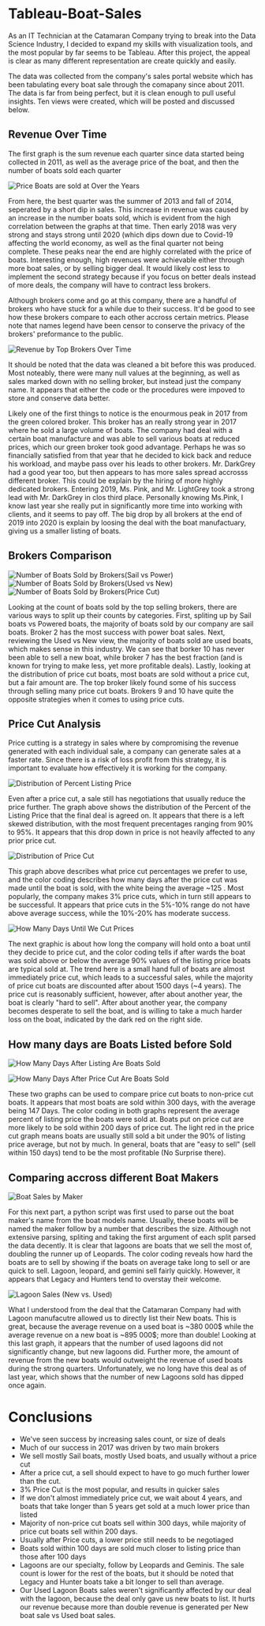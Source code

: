 # Tableau-Boat-Sales

As an IT Technician at the Catamaran Company trying to break into the Data Science Industry, I decided to expand my skills with visualization tools, and the most popular by far seems to be Tableau. After this project, the appeal is clear as many different representation are create quickly and easily. 

The data was collected from the company's sales portal website which has been tabulating every boat sale through the comapany since about 2011. The data is far from being perfect, but it is clean enough to pull useful insights. Ten views were created, which will be posted and discussed below.

## Revenue Over Time

The first graph is the sum revenue each quarter since data started being collected in 2011, as well as the average price of the boat, and then the number of boats sold each quarter

![Price Boats are sold at Over the Years](https://github.com/alexretana/Tableau-Boat-Sales/blob/master/Images/Price%20Boats%20are%20sold%20at%20Over%20the%20Years.png?raw=true)

From here, the best quarter was the summer of 2013 and fall of 2014, seperated by a short dip in sales. This increase in revenue was caused by an increase in the number boats sold, which is evident from the high correlation between the graphs at that time. Then early 2018 was very strong and stays strong until 2020 (which dips down due to Covid-19 affecting the world economy, as well as the final quarter not being complete. These peaks near the end are highly correlated with the price of boats. Interesting enough, high revenues were achievable either through more boat sales, or by selling bigger deal. It would likely cost less to implement the second strategy because if you focus on better deals instead of more deals, the company will have to contract less brokers.

Although brokers come and go at this company, there are a handful of brokers who have stuck for a while due to their success. It'd be good to see how these brokers compare to each other accross certain metrics. Please note that names legend have been censor to conserve the privacy of the brokers' preformance to the public.

![Revenue by Top Brokers Over Time](https://github.com/alexretana/Tableau-Boat-Sales/blob/master/Images/Revenue%20by%20Top%20Brokers%20over%20time.png?raw=true)

It should be noted that the data was cleaned a bit before this was produced. Most noteably, there were many null values at the beginning, as well as sales marked down with no selling broker, but instead just the company name. It appears that either the code or the procedures were impoved to store and conserve data better. 

Likely one of the first things to notice is the enourmous peak in 2017 from the green colored broker. This broker has an really strong year in 2017 where he sold a large volume of boats. The company had deal with a certain boat manufacture and was able to sell various boats at reduced prices, which our green broker took good advantage. Perhaps he was so financially satisfied from that year that he decided to kick back and reduce his workload, and maybe pass over his leads to other brokers. Mr. DarkGrey had a good year too, but then appears to has more sales spread accrosss different broker. This could be explain by the hiring of more highly dedicated brokers. Entering 2019, Ms. Pink, and Mr. LightGrey took a strong lead with Mr. DarkGrey in clos third place. Personally knowing Ms.Pink, I know last year she really put in significantly more time into working with clients, and it seems to pay off. The big drop by all brokers at the end of 2019  into 2020 is explain by loosing the deal with the boat manufactuary, giving us a smaller listing of boats.


## Brokers Comparison

![Number of Boats Sold by Brokers(Sail vs Power)](https://github.com/alexretana/Tableau-Boat-Sales/blob/master/Images/Number%20of%20Boats%20Sold%20By%20Brokers(Sail%20vs%20Power).png)
![Number of Boats Sold by Brokers(Used vs New)](https://github.com/alexretana/Tableau-Boat-Sales/blob/master/Images/Number%20of%20Boats%20Sold%20By%20Brokers(Used%20vs%20New).png)
![Number of Boats Sold by Brokers(Price Cut)](https://github.com/alexretana/Tableau-Boat-Sales/blob/master/Images/Number%20of%20Boats%20Sold%20By%20Brokers(Price%20Cut).png)

Looking at the count of boats sold by the top selling brokers, there are various ways to split up their counts by categories. First, spliting up by Sail boats vs Powered boats, the majority of boats sold by our company are sail boats. Broker 2 has the most success with power boat sales. Next, reviewing the Used vs New view, the majority of boats sold are used boats, which makes sense in this industry. We can see that borker 10 has never been able to sell a new boat, while broker 7 has the best fraction (and is known for trying to make less, yet more profitable deals). Lastly, looking at the distribution of price cut boats, most boats are sold without a price cut, but a fair amount are. The top broker likely found some of his success through selling many price cut boats. Brokers 9 and 10 have quite the opposite strategies when it comes to using price cuts.

## Price Cut Analysis

Price cutting is a strategy in sales where by compromising the revenue generated with each individual sale, a company can generate sales at a faster rate. Since there is a risk of loss profit from this strategy, it is important to evaluate how effectively it is working for the company.

![Distribution of Percent Listing Price](https://github.com/alexretana/Tableau-Boat-Sales/blob/master/Images/Distribution%20of%20Percent%20Listing%20Price%20Sold%20at.png?raw=true)

Even after a price cut, a sale still has negotiations that usually reduce the price further. The graph above shows the distribution of the Percent of the Listing Price that the final deal is agreed on. It appears that there is a left skewed distribution, with the most frequent precentages ranging from 90% to 95%. It appears that this drop down in price is not heavily affected to any prior price cut.

![Distribution of Price Cut](https://raw.githubusercontent.com/alexretana/Tableau-Boat-Sales/master/Images/Distribution%20of%20Price%20Cut.png)

This graph above describes what price cut percentages we prefer to use, and the color coding describes how many days after the price cut was made until the boat is sold, with the white being the average ~125 . Most popularly, the company makes 3% price cuts, which in turn still appears to be successful. It appears that price cuts in the 5%-10% range do not have above average success, while the 10%-20% has moderate success.

![How Many Days Until We Cut Prices](https://github.com/alexretana/Tableau-Boat-Sales/blob/master/Images/How%20many%20days%20Until%20We%20cut%20prices.png)

The next graphic is about how long the company will hold onto a boat until they decide to price cut, and the color coding tells if after wards the boat was sold above or below the average 90% values of the listing price boats are typical sold at. The trend here is a small hand full of boats are almost immediately price cut, which leads to a successful sales, while the majority of price cut boats are discounted after about 1500 days (~4 years). The price cut is reasonably sufficient, however, after about another year, the boat is clearly "hard to sell". After about another year, the company becomes desperate to sell the boat, and is willing to take a much harder loss on the boat, indicated by the dark red on the right side.

## How many days are Boats Listed before Sold

![How Many Days After Listing Are Boats Sold](https://github.com/alexretana/Tableau-Boat-Sales/blob/master/Images/How%20Many%20Days%20After%20Listing%20Are%20Boats%20Sold.png)

![How Many Days After Price Cut Are Boats Sold](https://github.com/alexretana/Tableau-Boat-Sales/blob/master/Images/How%20Many%20Days%20After%20Price%20Cut%20Are%20Boats%20Sold.png)

These two graphs can be used to compare price cut boats to non-price cut boats. It appears that most boats are sold within 300 days, with the average being 147 Days. The color coding in both graphs represent the average percent of listing price the boats were sold at. Boats put on price cut are more likely to be sold within 200 days of price cut. The light red in the price cut graph means boats are usually still sold a bit under the 90% of listing price average, but not by much. In general, boats that are "easy to sell" (sell within 150 days) tend to be the most profitable (No Surprise there).

## Comparing accross different Boat Makers

![Boat Sales by Maker](https://github.com/alexretana/Tableau-Boat-Sales/blob/master/Images/Boat%20Sales%20by%20Maker.png)

For this next part, a python script was first used to parse out the boat maker's name from the boat models name. Usually, these boats will be named the maker follow by a number that describes the size. Although not extensive parsing, spliting and taking the first argument of each split parsed the data decently. It is clear that lagoons are boats that we sell the most of, doubling the runner up of Leopards. The color coding reveals how hard the boats are to sell by showing if the boats on average take long to sell or are quick to sell. Lagoon, leopard, and gemini sell fairly quickly. However, it appears that Legacy and Hunters tend to overstay their welcome.

![Lagoon Sales (New vs. Used)](https://github.com/alexretana/Tableau-Boat-Sales/blob/master/Images/Lagoon%20Sales%20(New%20Vs.%20Used).png)

What I understood from the deal that the Catamaran Company had with Lagoon manufacutre allowed us to directly list their New boats. This is great, because the average revenue on a used boat is ~380 000$ while the average revenue on a new boat is ~895 000$; more than double! Looking at this last graph, it appears that the number of used lagoons did not significantly change, but new lagoons did. Further more, the amount of revenue from the new boats would outweight the revenue of used boats during the strong quarters. Unfortunately, we no long have this deal as of last year, which shows that the number of new Lagoons sold has dipped once again.

# Conclusions

- We've seen success by increasing sales count, or size of deals
- Much of our success in 2017 was driven by two main brokers
- We sell mostly Sail boats, mostly Used boats, and usually without a price cut
- After a price cut, a sell should expect to have to go much further lower than the cut.
- 3% Price Cut is the most popular, and results in quicker sales
- If we don't almost immediately price cut, we wait about 4 years, and boats that take longer than 5 years get sold at a much lower price than listed
- Majority of non-price cut boats sell within 300 days, while majority of price cut boats sell within 200 days.
- Usually after Price cuts, a lower price still needs to be negotiaged
- Boats sold within 100 days are sold much closer to listing price than those after 100 days
- Lagoons are our specialty, follow by Leopards and Geminis. The sale count is lower for the rest of the boats, but it should be noted that Legacy and Hunter boats take a bit longer to sell than average.
- Our Used Lagoon Boats sales weren't significantly affected by our deal with the lagoon, because the deal only gave us new boats to list. It hurts our revenue because more than double revenue is generated per New boat sale vs Used boat sales.